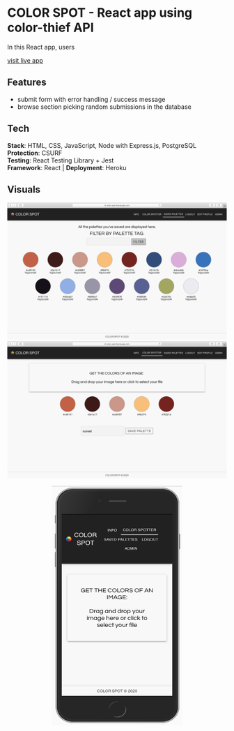 # COLOR SPOT - React app using color-thief API

In this React app, users

[visit live app](https://corona-emotions.club)

## Features

-   submit form with error handling / success message
-   browse section picking random submissions in the database

## Tech

**Stack**: HTML, CSS, JavaScript, Node with Express.js, PostgreSQL <br />
**Protection**: CSURF <br />
**Testing**: React Testing Library + Jest <br />
**Framework**: React | **Deployment**: Heroku

## Visuals

![screenshot](readMe/screenshot_2.png)
![screenshot](readMe/screenshot_1.png)

<p align="center">
<img width="300" height="550" src="readMe/mobile.png">
</p>
